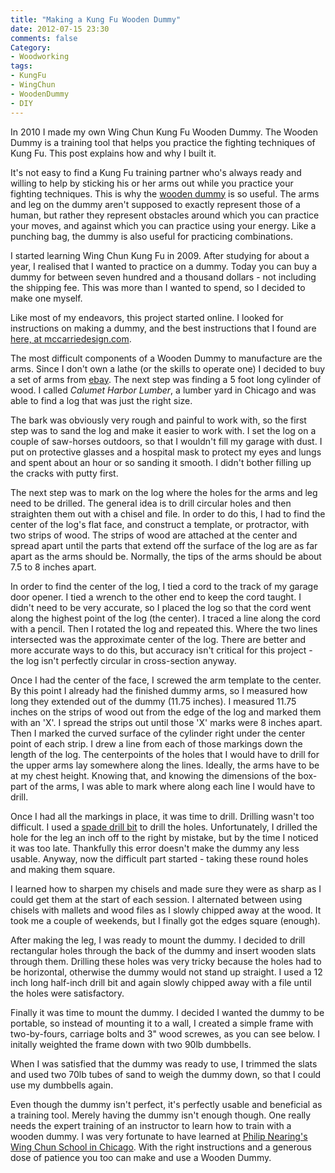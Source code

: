 ```yaml
---
title: "Making a Kung Fu Wooden Dummy"
date: 2012-07-15 23:30
comments: false
Category:
- Woodworking
tags:
- KungFu
- WingChun
- WoodenDummy
- DIY
---
```


<!-- ai l /images/201207/dummy/new2T.jpg /images/201207/dummy/new2TS.jpg 292 512 Wing Chun Wooden Dummy -->

In 2010 I made my own Wing Chun Kung Fu Wooden Dummy.  The Wooden Dummy is
a training tool that helps you practice the fighting techniques of Kung
Fu. This post explains how and why I built it.

<!-- more -->

It's not easy to find a Kung Fu training partner who's always ready and willing
to help by sticking his or her arms out while you practice your fighting
techniques.  This is why the [wooden dummy](http://en.wikipedia.org/wiki/Mu_ren_zhuang) is so useful. 
The arms and leg on the dummy aren't supposed to exactly represent those
of a human, but rather they represent obstacles around which you can
practice your moves, and against which you can practice using your
energy.  Like a punching bag, the dummy is also useful for practicing
combinations.

I started learning Wing Chun Kung Fu in 2009. After studying for about a
year, I realised that I wanted to practice on a dummy. Today you can buy a
dummy for between seven hundred and a thousand dollars - not including
the shipping fee.  This was more than I wanted to spend, so I decided to
make one myself.

Like most of my endeavors, this project started online.  I looked for
instructions on making a dummy, and the best instructions that I
found are [here, at mccarriedesign.com](http://www.mccarriedesign.com/wooden_dummy/dummy.php).

The most difficult components of a Wooden Dummy to manufacture are the arms.  Since I
don't own a lathe (or the skills to operate one) I decided to buy a set of
arms from [ebay](http://www.ebay.com/sch/i.html?_nkw=wooden+dummy+arms).
The next step was finding a 5 foot long cylinder of wood.  I called
_Calumet Harbor Lumber_, a lumber yard in Chicago and was able to find a
log that was just the right size.  

The bark was obviously very rough and painful to work with, so the first
step was to sand the log and make it easier to work with.  I set the log
on a couple of saw-horses outdoors, so that I wouldn't fill my garage with
dust.  I put on protective glasses and a hospital mask to protect my eyes
and lungs and spent about an hour or so sanding it smooth.  I didn't
bother filling up the cracks with putty first.

<!-- ai c /images/201207/dummy/IMG_9494.jpg /images/201207/dummy/IMG_9494S.jpg 512 342 Sanding the log -->

The next step was to mark on the log where the holes for the arms and leg
need to be drilled.  The general idea is to drill circular holes and then
straighten them out with a chisel and file.  In order to do this, I had to
find the center of the log's flat face, and construct a template, or protractor, with two
strips of wood.  The strips of wood are attached at the center and spread
apart until the parts that extend off the surface of the log are as far
apart as the arms should be.  Normally, the tips of the arms should be
about 7.5 to 8 inches apart.

In order to find the center of the log, I tied a cord to the track of my
garage door opener.  I tied a wrench to the other end to keep the cord
taught. I didn't need to be very accurate, so I placed the log so that the
cord went along the highest point of the log (the center).  I traced a
line along the cord with a pencil.  Then I rotated the log and repeated
this.  Where the two lines intersected was the approximate center of the
log.  There are better and more accurate ways to do this, but accuracy
isn't critical for this project - the log isn't perfectly circular in
cross-section anyway.

<!-- ai c /images/201207/dummy/JAZ2416.jpg /images/201207/dummy/JAZ2416S.jpg 512 341 Finding the center of the log  -->

Once I had the center of the face, I screwed the arm template to the center.
By this point I already had the finished dummy arms, so I measured how
long they extended out of the dummy (11.75 inches).  I measured 11.75
inches on the strips of wood out from the edge of the log and marked them
with an 'X'.  I spread the strips out until those 'X' marks were 8
inches apart.  Then I marked the curved surface of the cylinder right
under the center point of each strip.  I drew a line from each of those
markings down the length of the log.  The centerpoints of the holes that I
would have to drill for the upper arms lay somewhere along the lines.
Ideally, the arms have to be at my chest height.  Knowing that, and knowing
the dimensions of the box-part of the arms, I was able to mark where along
each line I would have to drill.

<!-- ai c /images/201207/dummy/JAZ2420.jpg /images/201207/dummy/JAZ2420S.jpg 341 512 Using the arm template to determine where to drill  -->

Once I had all the markings in place, it was time to drill.  Drilling
wasn't too difficult.  I used a [spade drill bit](http://en.wikipedia.org/wiki/Drill_bit#Wood_spade_bits)
to drill the holes.  Unfortunately, I drilled the hole for the leg an inch
off to the right by mistake, but by the time I noticed it was too late.
Thankfully this error doesn't make the dummy any less usable.  Anyway, now
the difficult part started - taking these round holes and making them
square.

I learned how to sharpen my chisels and made sure they were as sharp as I
could get them at the start of each session.  I alternated between using
chisels with mallets and wood files as I slowly chipped away at the wood.
It took me a couple of weekends, but I finally got the edges square
(enough).

<!-- ai c /images/201207/dummy/JAZ2425.jpg /images/201207/dummy/JAZ2425S.jpg 512 341 Got the first hole square  -->

<!-- ai c /images/201207/dummy/JAZ2428.jpg /images/201207/dummy/JAZ2428S.jpg 512 341 The completed arm holes -->

After making the leg, I was ready to mount the dummy.  I decided to drill
rectangular holes through the back of the dummy and insert wooden slats
through them.  Drilling these holes was very tricky because the holes had
to be horizontal, otherwise the dummy would not stand up straight.  I used
a 12 inch long half-inch drill bit and again slowly chipped away with a
file until the holes were satisfactory.

Finally it was time to mount the dummy.  I decided I wanted the dummy to
be portable, so instead of mounting it to a wall, I created a simple frame
with two-by-fours, carriage bolts and 3" wood screwes, as you can see
below. I initally weighted the frame down with two 90lb dumbbells.

<!-- ai c /images/201207/dummy/JAZ2714.jpg /images/201207/dummy/JAZ2714S.jpg 341 512 Side view of the finished product  -->

<!-- ai c /images/201207/dummy/JAZ2715.jpg /images/201207/dummy/JAZ2715S.jpg 341 512 Front view of the completed dummy  -->

When I was satisfied that the dummy was ready to use, I trimmed the slats
and used two 70lb tubes of sand to weigh the dummy down, so that I could
use my dumbbells again.

<!-- ai c /images/201207/dummy/new2F.jpg /images/201207/dummy/new2FS.jpg 512 384 The dummy as it stands now  -->

Even though the dummy isn't perfect, it's perfectly usable and beneficial
as a training tool.  Merely having the dummy isn't enough though.  One
really needs the expert training of an instructor to learn how to train
with a wooden dummy.  I was very fortunate to have learned at
[Philip Nearing's Wing Chun School in Chicago](http://wingchunchicago.com/).
With the right instructions and a generous dose of patience you too can
make and use a Wooden Dummy.

